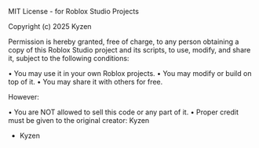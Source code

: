 MIT License - for Roblox Studio Projects

Copyright (c) 2025 Kyzen

Permission is hereby granted, free of charge, to any person obtaining a copy
of this Roblox Studio project and its scripts, to use, modify, and share it,
subject to the following conditions:

• You may use it in your own Roblox projects.
• You may modify or build on top of it.
• You may share it with others for free.

However:

• You are NOT allowed to sell this code or any part of it.
• Proper credit must be given to the original creator: Kyzen

- Kyzen
